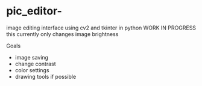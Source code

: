 # pic_editor-
image editing interface using cv2 and tkinter in python
WORK IN PROGRESS  
this currently only changes image brightness  


Goals  
- image saving  
- change contrast  
- color settings  
- drawing tools if possible  
